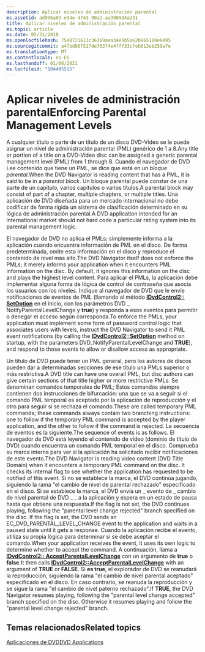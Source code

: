 ```yaml
---
description: Aplicar niveles de administración parental
ms.assetid: ad996a03-e94e-4743-90a2-aa390984a231
title: Aplicar niveles de administración parental
ms.topic: article
ms.date: 05/31/2018
ms.openlocfilehash: 7548721613c36369aaa34e5b5a62b665100e9495
ms.sourcegitcommit: a47bd86f517de76374e4fff33cfeb613eb259a7e
ms.translationtype: MT
ms.contentlocale: es-ES
ms.lasthandoff: 01/06/2021
ms.locfileid: "104495515"
---
```

# <a name="enforcing-parental-management-levels"></a><span data-ttu-id="15e89-103">Aplicar niveles de administración parental</span><span class="sxs-lookup"><span data-stu-id="15e89-103">Enforcing Parental Management Levels</span></span>

<span data-ttu-id="15e89-104">A cualquier título o parte de un título de un disco DVD-Video se le puede asignar un nivel de administración parental (PML) genérico de 1 a 8.</span><span class="sxs-lookup"><span data-stu-id="15e89-104">Any title or portion of a title on a DVD-Video disc can be assigned a generic parental management level (PML) from 1 through 8.</span></span> <span data-ttu-id="15e89-105">Cuando el navegador de DVD Lee contenido que tiene un PML, se dice que está en un *bloque parental*.</span><span class="sxs-lookup"><span data-stu-id="15e89-105">When the DVD Navigator is reading content that has a PML, it is said to be in a *parental block*.</span></span> <span data-ttu-id="15e89-106">Un bloque parental puede constar de una parte de un capítulo, varios capítulos o varios títulos.</span><span class="sxs-lookup"><span data-stu-id="15e89-106">A parental block may consist of part of a chapter, multiple chapters, or multiple titles.</span></span> <span data-ttu-id="15e89-107">Una aplicación de DVD diseñada para un mercado internacional no debe codificar de forma rígida un sistema de clasificación determinado en su lógica de administración parental.</span><span class="sxs-lookup"><span data-stu-id="15e89-107">A DVD application intended for an international market should not hard code a particular rating system into its parental management logic.</span></span>

<span data-ttu-id="15e89-108">El navegador de DVD no aplica el PMLs; simplemente informa a la aplicación cuando encuentra información de PML en el disco. De forma predeterminada, omite esta información en el disco y reproduce el contenido de nivel más alto.</span><span class="sxs-lookup"><span data-stu-id="15e89-108">The DVD Navigator itself does not enforce the PMLs; it merely informs your application when it encounters PML information on the disc. By default, it ignores this information on the disc and plays the highest level content.</span></span> <span data-ttu-id="15e89-109">Para aplicar el PMLs, la aplicación debe implementar alguna forma de lógica de control de contraseña que asocia los usuarios con los niveles. Indique al navegador de DVD que le envíe notificaciones de eventos de PML (llamando al método [**IDvdControl2:: SetOption**](/windows/desktop/api/Strmif/nf-strmif-idvdcontrol2-setoption) en el inicio, con los parámetros DVD \_ NotifyParentalLevelChange y **true**) y responda a esos eventos para permitir o denegar el acceso según corresponda.</span><span class="sxs-lookup"><span data-stu-id="15e89-109">To enforce the PMLs, your application must implement some form of password control logic that associates users with levels, instruct the DVD Navigator to send it PML event notifications (by calling the [**IDvdControl2::SetOption**](/windows/desktop/api/Strmif/nf-strmif-idvdcontrol2-setoption) method on startup, with the parameters DVD\_NotifyParentalLevelChange and **TRUE**), and respond to those events to allow or disallow access as appropriate.</span></span>

<span data-ttu-id="15e89-110">Un título de DVD puede tener un PML general, pero los autores de discos pueden dar a determinadas secciones de ese título una PMLs superior o más restrictiva.</span><span class="sxs-lookup"><span data-stu-id="15e89-110">A DVD title can have one overall PML, but disc authors can give certain sections of that title higher or more restrictive PMLs.</span></span> <span data-ttu-id="15e89-111">Se denominan comandos temporales de PML; Estos comandos siempre contienen dos instrucciones de bifurcación: una que se va a seguir si el comando PML temporal es aceptado por la aplicación de reproducción y el otro para seguir si se rechaza el comando.</span><span class="sxs-lookup"><span data-stu-id="15e89-111">These are called temporary PML commands; these commands always contain two branching instructions: one to follow if the temporary PML command is accepted by the player application, and the other to follow if the command is rejected.</span></span> <span data-ttu-id="15e89-112">La secuencia de eventos es la siguiente.</span><span class="sxs-lookup"><span data-stu-id="15e89-112">The sequence of events is as follows.</span></span> <span data-ttu-id="15e89-113">El navegador de DVD está leyendo el contenido de vídeo (dominio de título de DVD) cuando encuentra un comando PML temporal en el disco. Comprueba su marca interna para ver si la aplicación ha solicitado recibir notificaciones de este evento.</span><span class="sxs-lookup"><span data-stu-id="15e89-113">The DVD Navigator is reading video content (DVD Title Domain) when it encounters a temporary PML command on the disc. It checks its internal flag to see whether the application has requested to be notified of this event.</span></span> <span data-ttu-id="15e89-114">Si no se establece la marca, el DVD continúa jugando, siguiendo la rama "el cambio de nivel de parental rechazado" especificado en el disco. Si se establece la marca, el DVD envía un \_ evento de \_ cambio de nivel parental de DVD \_ \_ a la aplicación y espera en un estado de pausa hasta que obtiene una respuesta.</span><span class="sxs-lookup"><span data-stu-id="15e89-114">If the flag is not set, the DVD continues playing, following the "parental level change rejected" branch specified on the disc. If the flag is set, the DVD sends an EC\_DVD\_PARENTAL\_LEVEL\_CHANGE event to the application and waits in a paused state until it gets a response.</span></span> <span data-ttu-id="15e89-115">Cuando la aplicación recibe el evento, utiliza su propia lógica para determinar si se debe aceptar el comando.</span><span class="sxs-lookup"><span data-stu-id="15e89-115">When your application receives the event, it uses its own logic to determine whether to accept the command.</span></span> <span data-ttu-id="15e89-116">A continuación, llama a [**IDvdControl2:: AcceptParentalLevelChange**](/windows/desktop/api/Strmif/nf-strmif-idvdcontrol2-acceptparentallevelchange) con un argumento de **true** o **false**.</span><span class="sxs-lookup"><span data-stu-id="15e89-116">It then calls [**IDvdControl2::AcceptParentalLevelChange**](/windows/desktop/api/Strmif/nf-strmif-idvdcontrol2-acceptparentallevelchange) with an argument of **TRUE** or **FALSE**.</span></span> <span data-ttu-id="15e89-117">Si **es true**, el explorador de DVD se reanudará la reproducción, siguiendo la rama "el cambio de nivel parental aceptado" especificado en el disco. En caso contrario, se reanuda la reproducción y se sigue la rama "el cambio de nivel paterno rechazado".</span><span class="sxs-lookup"><span data-stu-id="15e89-117">If **TRUE**, the DVD Navigator resumes playing, following the "parental level change accepted" branch specified on the disc. Otherwise it resumes playing and follow the "parental level change rejected" branch.</span></span>

## <a name="related-topics"></a><span data-ttu-id="15e89-118">Temas relacionados</span><span class="sxs-lookup"><span data-stu-id="15e89-118">Related topics</span></span>

<dl> <dt>

[<span data-ttu-id="15e89-119">Aplicaciones de DVD</span><span class="sxs-lookup"><span data-stu-id="15e89-119">DVD Applications</span></span>](dvd-applications.md)
</dt> </dl>

 

 



